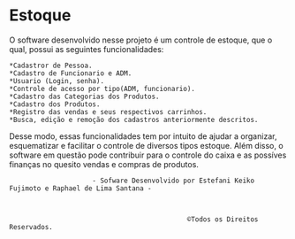 # Estoque

  O software desenvolvido nesse projeto é um controle de estoque, que o qual, possui as seguintes funcionalidades:
  
    *Cadastror de Pessoa.
    *Cadastro de Funcionario e ADM.
    *Usuario (Login, senha).
    *Controle de acesso por tipo(ADM, funcionario).
    *Cadastro das Categorias dos Produtos.
    *Cadastro dos Produtos.
    *Registro das vendas e seus respectivos carrinhos.
    *Busca, edição e remoção dos cadastros anteriormente descritos.
    
Desse modo, essas funcionalidades tem por intuito de ajudar a organizar, esquematizar e facilitar o controle de diversos tipos estoque. Além disso, o software em questão pode contribuir para o controle do caixa e as possíves finanças no quesito vendas e compras de produtos.

 
 
 
 
 
 
 
 
 
 
      
                         
                         - Sofware Desenvolvido por Estefani Keiko Fujimoto e Raphael de Lima Santana -
 
 
 
                                                 ©Todos os Direitos Reservados.
